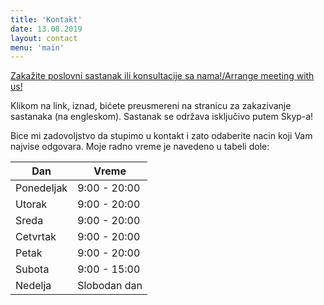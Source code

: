 ```yaml
---
title: 'Kontakt'
date: 13.08.2019
layout: contact
menu: 'main'
---
```

[Zakažite poslovni sastanak ili konsultacije sa nama!/Arrange meeting with us!](https://outlook.office365.com/owa/calendar/PoslovnaagencijaAbacus1@aba.rs/bookings/)

Klikom na link, iznad, bićete preusmereni na stranicu za zakazivanje sastanaka (na engleskom). Sastanak se održava isključivo putem Skyp-a!

Bice mi zadovoljstvo da stupimo u kontakt i zato odaberite nacin koji Vam najvise odgovara. Moje radno vreme je navedeno u tabeli dole:

| Dan       | Vreme           |
| --------- | --------------- |
| Ponedeljak| 9:00 - 20:00    |
| Utorak    | 9:00 - 20:00    |
| Sreda     | 9:00 - 20:00    |
| Cetvrtak  | 9:00 - 20:00    |
| Petak     | 9:00 - 20:00    |
| Subota    | 9:00 - 15:00    |
| Nedelja   | Slobodan dan    |
